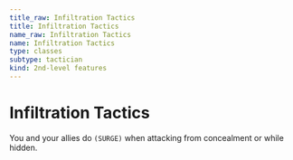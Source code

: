 ```yaml
---
title_raw: Infiltration Tactics
title: Infiltration Tactics
name_raw: Infiltration Tactics
name: Infiltration Tactics
type: classes
subtype: tactician
kind: 2nd-level features
---
```


# Infiltration Tactics

You and your allies do `(SURGE)` when attacking from concealment or while hidden.
